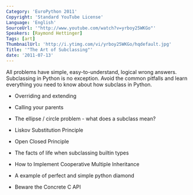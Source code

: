 ```yaml
---
Category: 'EuroPython 2011'
Copyright: 'Standard YouTube License'
Language: 'English'
SourceUrl: '"http://www.youtube.com/watch?v=yrboy25WKGo"'
Speakers: [Raymond Hettinger]
Tags: [art]
ThumbnailUrl: 'http://i.ytimg.com/vi/yrboy25WKGo/hqdefault.jpg'
Title: '"The Art of Subclassing"'
date: '2011-07-13'
---
```

All problems have simple, easy-to-understand, logical wrong answers.
Subclassing in Python is no exception. Avoid the common pitfalls and learn
everything you need to know about how subclass in Python.

  * Overriding and extending

  * Calling your parents

  * The ellipse / circle problem - what does a subclass mean?

  * Liskov Substitution Principle

  * Open Closed Principle

  * The facts of life when subclassing builtin types

  * How to Implement Cooperative Multiple Inheritance

  * A example of perfect and simple python diamond

  * Beware the Concrete C API

